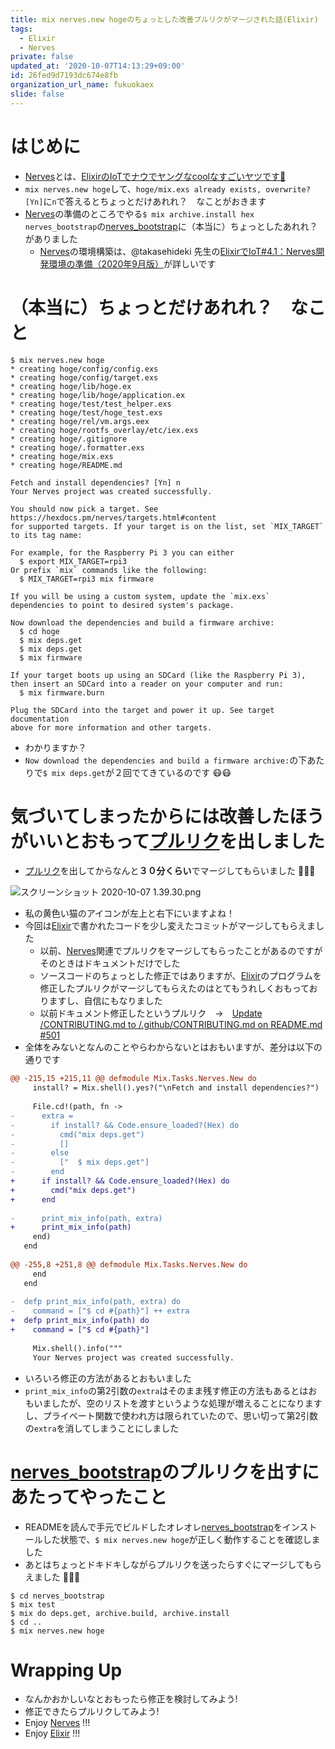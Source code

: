 ```yaml
---
title: mix nerves.new hogeのちょっとした改善プルリクがマージされた話(Elixir)
tags:
  - Elixir
  - Nerves
private: false
updated_at: '2020-10-07T14:13:29+09:00'
id: 26fed9d7193dc674e8fb
organization_url_name: fukuokaex
slide: false
---
```

# はじめに
- [Nerves](https://www.nerves-project.org/)とは、[ElixirのIoTでナウでヤングなcoolなすごいヤツです:rocket:](https://twitter.com/torifukukaiou/status/1201266889990623233)
- `mix nerves.new hoge`して、`hoge/mix.exs already exists, overwrite? [Yn]`に`n`で答えるとちょっとだけあれれ？　なことがおきます
- [Nerves](https://www.nerves-project.org/)の準備のところでやる`$ mix archive.install hex nerves_bootstrap`の[nerves_bootstrap](https://github.com/nerves-project/nerves_bootstrap)に（本当に）ちょっとしたあれれ？　がありました
    - [Nerves](https://www.nerves-project.org/)の環境構築は、@takasehideki 先生の[ElixirでIoT#4.1：Nerves開発環境の準備（2020年9月版）](https://qiita.com/takasehideki/items/88dda57758051d45fcf9)が詳しいです

# （本当に）ちょっとだけあれれ？　なこと

```
$ mix nerves.new hoge
* creating hoge/config/config.exs
* creating hoge/config/target.exs
* creating hoge/lib/hoge.ex
* creating hoge/lib/hoge/application.ex
* creating hoge/test/test_helper.exs
* creating hoge/test/hoge_test.exs
* creating hoge/rel/vm.args.eex
* creating hoge/rootfs_overlay/etc/iex.exs
* creating hoge/.gitignore
* creating hoge/.formatter.exs
* creating hoge/mix.exs
* creating hoge/README.md

Fetch and install dependencies? [Yn] n
Your Nerves project was created successfully.

You should now pick a target. See https://hexdocs.pm/nerves/targets.html#content
for supported targets. If your target is on the list, set `MIX_TARGET`
to its tag name:

For example, for the Raspberry Pi 3 you can either
  $ export MIX_TARGET=rpi3
Or prefix `mix` commands like the following:
  $ MIX_TARGET=rpi3 mix firmware

If you will be using a custom system, update the `mix.exs`
dependencies to point to desired system's package.

Now download the dependencies and build a firmware archive:
  $ cd hoge
  $ mix deps.get
  $ mix deps.get
  $ mix firmware

If your target boots up using an SDCard (like the Raspberry Pi 3),
then insert an SDCard into a reader on your computer and run:
  $ mix firmware.burn

Plug the SDCard into the target and power it up. See target documentation
above for more information and other targets.
```

- わかりますか？
- `Now download the dependencies and build a firmware archive:`の下あたりで`$ mix deps.get`が２回でてきているのです :mask::mask:

# 気づいてしまったからには改善したほうがいいとおもって[プルリク](https://github.com/nerves-project/nerves_bootstrap/pull/163)を出しました

- [プルリク](https://github.com/nerves-project/nerves_bootstrap/pull/163)を出してからなんと**３０分くらい**でマージしてもらいました :tada::tada::tada: 

![スクリーンショット 2020-10-07 1.39.30.png](https://qiita-image-store.s3.ap-northeast-1.amazonaws.com/0/131808/9c92f4a8-2529-d099-c6e6-a2263f1210f2.png)

- 私の黄色い猫のアイコンが左上と右下にいますよね！
- 今回は[Elixir](https://elixir-lang.org/)で書かれたコードを少し変えたコミットがマージしてもらえました
    - 以前、[Nerves](https://www.nerves-project.org/)関連でプルリクをマージしてもらったことがあるのですがそのときはドキュメントだけでした
    - ソースコードのちょっとした修正ではありますが、[Elixir](https://elixir-lang.org/)のプログラムを修正したプルリクがマージしてもらえたのはとてもうれしくおもっておりますし、自信にもなりました
    - 以前ドキュメント修正したというプルリク　→　[Update /CONTRIBUTING.md to /.github/CONTRIBUTING.md on README.md #501](https://github.com/nerves-project/nerves/pull/501)
- 全体をみないとなんのことやらわからないとはおもいますが、差分は以下の通りです

```diff
@@ -215,15 +215,11 @@ defmodule Mix.Tasks.Nerves.New do
     install? = Mix.shell().yes?("\nFetch and install dependencies?")
 
     File.cd!(path, fn ->
-      extra =
-        if install? && Code.ensure_loaded?(Hex) do
-          cmd("mix deps.get")
-          []
-        else
-          ["  $ mix deps.get"]
-        end
+      if install? && Code.ensure_loaded?(Hex) do
+        cmd("mix deps.get")
+      end
 
-      print_mix_info(path, extra)
+      print_mix_info(path)
     end)
   end
 
@@ -255,8 +251,8 @@ defmodule Mix.Tasks.Nerves.New do
     end
   end
 
-  defp print_mix_info(path, extra) do
-    command = ["$ cd #{path}"] ++ extra
+  defp print_mix_info(path) do
+    command = ["$ cd #{path}"]
 
     Mix.shell().info("""
     Your Nerves project was created successfully.
```
- いろいろ修正の方法があるとおもいました
- `print_mix_info`の第2引数の`extra`はそのまま残す修正の方法もあるとはおもいましたが、空のリストを渡すというような処理が増えることになりますし、プライベート関数で使われ方は限られていたので、思い切って第2引数の`extra`を消してしまうことにしました

# [nerves_bootstrap](https://github.com/nerves-project/nerves_bootstrap)のプルリクを出すにあたってやったこと
- READMEを読んで手元でビルドしたオレオレ[nerves_bootstrap](https://github.com/nerves-project/nerves_bootstrap)をインストールした状態で、`$ mix nerves.new hoge`が正しく動作することを確認しました
- あとはちょっとドキドキしながらプルリクを送ったらすぐにマージしてもらえました :tada::tada::tada: 

```
$ cd nerves_bootstrap
$ mix test
$ mix do deps.get, archive.build, archive.install
$ cd ..
$ mix nerves.new hoge
```

# Wrapping Up
- なんかおかしいなとおもったら修正を検討してみよう! 
- 修正できたらプルリクしてみよう!
- Enjoy [Nerves](https://www.nerves-project.org/) !!!
- Enjoy [Elixir](https://elixir-lang.org/) !!!

